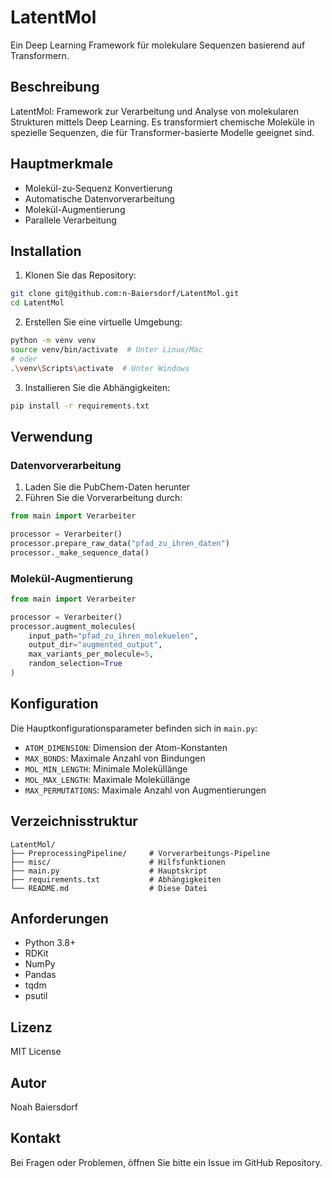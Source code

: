 # LatentMol

Ein Deep Learning Framework für molekulare Sequenzen basierend auf Transformern.

## Beschreibung

LatentMol: Framework zur Verarbeitung und Analyse von molekularen Strukturen mittels Deep Learning. Es transformiert chemische Moleküle in spezielle Sequenzen, die für Transformer-basierte Modelle geeignet sind.

## Hauptmerkmale

- Molekül-zu-Sequenz Konvertierung
- Automatische Datenvorverarbeitung
- Molekül-Augmentierung
- Parallele Verarbeitung

## Installation

1. Klonen Sie das Repository:
```bash
git clone git@github.com:n-Baiersdorf/LatentMol.git
cd LatentMol
```

2. Erstellen Sie eine virtuelle Umgebung:
```bash
python -m venv venv
source venv/bin/activate  # Unter Linux/Mac
# oder
.\venv\Scripts\activate  # Unter Windows
```

3. Installieren Sie die Abhängigkeiten:
```bash
pip install -r requirements.txt
```

## Verwendung

### Datenvorverarbeitung

1. Laden Sie die PubChem-Daten herunter
2. Führen Sie die Vorverarbeitung durch:
```python
from main import Verarbeiter

processor = Verarbeiter()
processor.prepare_raw_data("pfad_zu_ihren_daten")
processor._make_sequence_data()
```

### Molekül-Augmentierung

```python
from main import Verarbeiter

processor = Verarbeiter()
processor.augment_molecules(
    input_path="pfad_zu_ihren_molekuelen",
    output_dir="augmented_output",
    max_variants_per_molecule=5,
    random_selection=True
)
```

## Konfiguration

Die Hauptkonfigurationsparameter befinden sich in `main.py`:

- `ATOM_DIMENSION`: Dimension der Atom-Konstanten
- `MAX_BONDS`: Maximale Anzahl von Bindungen
- `MOL_MIN_LENGTH`: Minimale Moleküllänge
- `MOL_MAX_LENGTH`: Maximale Moleküllänge
- `MAX_PERMUTATIONS`: Maximale Anzahl von Augmentierungen

## Verzeichnisstruktur

```
LatentMol/
├── PreprocessingPipeline/     # Vorverarbeitungs-Pipeline
├── misc/                      # Hilfsfunktionen
├── main.py                    # Hauptskript
├── requirements.txt           # Abhängigkeiten
└── README.md                  # Diese Datei
```

## Anforderungen

- Python 3.8+
- RDKit
- NumPy
- Pandas
- tqdm
- psutil

## Lizenz

MIT License

## Autor

Noah Baiersdorf

## Kontakt

Bei Fragen oder Problemen, öffnen Sie bitte ein Issue im GitHub Repository.

